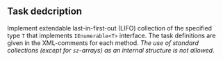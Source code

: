 ## Task dedcription ##

Implement extendable last-in-first-out (LIFO) collection of the specified type `T` that implements `IEnumerable<T>` interface. The task definitions are given in the  XML-comments for each method.
*The use of standard collections (except for `sz`-arrays) as an internal structure is not allowed*.